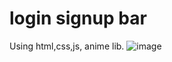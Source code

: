 # login signup bar 
Using html,css,js, anime lib.
![image](https://github.com/user-attachments/assets/3b079b6d-0aa7-4edc-b27f-fc5ec34e2ab7)
